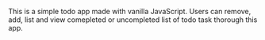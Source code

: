 This is a simple todo app made with vanilla JavaScript. Users can remove, add, list and view comepleted or uncompleted list of todo task thorough this app.
